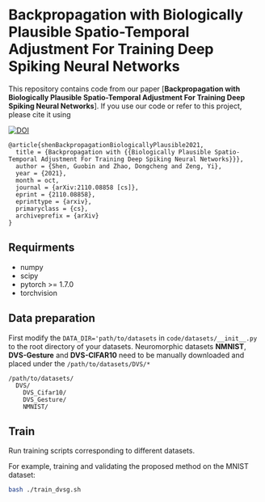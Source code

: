 # Backpropagation with Biologically Plausible Spatio-Temporal Adjustment For Training Deep Spiking Neural Networks
This repository contains code from our paper [**Backpropagation with Biologically Plausible Spatio-Temporal Adjustment For Training Deep Spiking Neural Networks**]. If you use our code or refer to this project, please cite it using 

[![DOI](https://zenodo.org/badge/485739893.svg)](https://zenodo.org/badge/latestdoi/485739893)

```
@article{shenBackpropagationBiologicallyPlausible2021,
  title = {Backpropagation with {{Biologically Plausible Spatio-Temporal Adjustment For Training Deep Spiking Neural Networks}}},
  author = {Shen, Guobin and Zhao, Dongcheng and Zeng, Yi},
  year = {2021},
  month = oct,
  journal = {arXiv:2110.08858 [cs]},
  eprint = {2110.08858},
  eprinttype = {arxiv},
  primaryclass = {cs},
  archiveprefix = {arXiv} 
}
```

## Requirments

* numpy
* scipy
* pytorch >= 1.7.0
* torchvision


## Data preparation

First modify the ```DATA_DIR='path/to/datasets``` in ```code/datasets/__init__.py``` to the root directory of your datasets.
Neuromorphic datasets **NMNIST**, **DVS-Gesture** and **DVS-CIFAR10** need to be manually downloaded and placed under the ```/path/to/datasets/DVS/*``` 


```
/path/to/datasets/
  DVS/
    DVS_Cifar10/
    DVS_Gesture/
    NMNIST/
```

## Train

Run training scripts corresponding to different datasets.

For example, training and validating the proposed method on the MNIST dataset:

```bash 
bash ./train_dvsg.sh
```